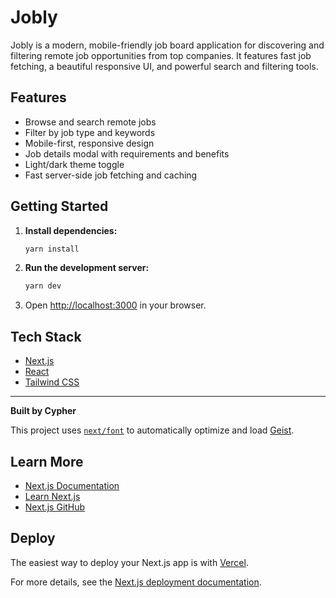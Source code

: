 # Jobly

Jobly is a modern, mobile-friendly job board application for discovering and filtering remote job opportunities from top companies. It features fast job fetching, a beautiful responsive UI, and powerful search and filtering tools.

## Features
- Browse and search remote jobs
- Filter by job type and keywords
- Mobile-first, responsive design
- Job details modal with requirements and benefits
- Light/dark theme toggle
- Fast server-side job fetching and caching

## Getting Started

1. **Install dependencies:**
   ```bash
   yarn install
   ```
2. **Run the development server:**
   ```bash
   yarn dev
   ```
3. Open [http://localhost:3000](http://localhost:3000) in your browser.

## Tech Stack
- [Next.js](https://nextjs.org/)
- [React](https://react.dev/)
- [Tailwind CSS](https://tailwindcss.com/)

---

**Built by Cypher**

This project uses [`next/font`](https://nextjs.org/docs/app/building-your-application/optimizing/fonts) to automatically optimize and load [Geist](https://vercel.com/font).

## Learn More
- [Next.js Documentation](https://nextjs.org/docs)
- [Learn Next.js](https://nextjs.org/learn)
- [Next.js GitHub](https://github.com/vercel/next.js)

## Deploy
The easiest way to deploy your Next.js app is with [Vercel](https://vercel.com/new?utm_medium=default-template&filter=next.js&utm_source=create-next-app&utm_campaign=create-next-app-readme).

For more details, see the [Next.js deployment documentation](https://nextjs.org/docs/app/building-your-application/deploying).
